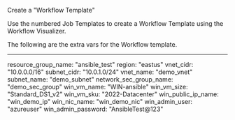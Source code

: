 Create a "Workflow Template"

Use the numbered Job Templates to create a Workflow Template using the Workflow Visualizer.


The following are the extra vars for the Workflow template.

---
resource_group_name: "ansible_test"
region: "eastus"
vnet_cidr: "10.0.0.0/16"
subnet_cidr: "10.0.1.0/24"
vnet_name: "demo_vnet"
subnet_name: "demo_subnet"
network_sec_group_name: "demo_sec_group"
win_vm_name: "WIN-ansible"
win_vm_size: "Standard_DS1_v2"
win_vm_sku: "2022-Datacenter"
win_public_ip_name: "win_demo_ip"
win_nic_name: "win_demo_nic"
win_admin_user: "azureuser"
win_admin_password: "AnsibleTest@123"
